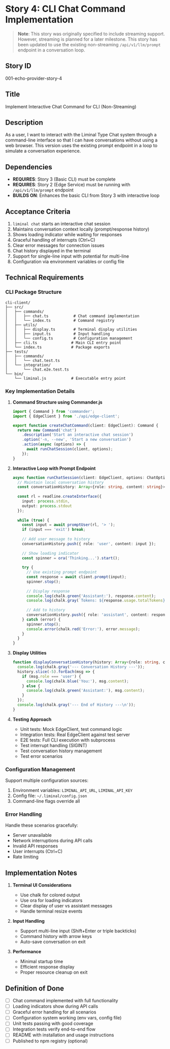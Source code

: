 # Story 4: CLI Chat Command Implementation

> **Note**: This story was originally specified to include streaming support. However, streaming is planned for a later milestone. This story has been updated to use the existing non-streaming `/api/v1/llm/prompt` endpoint in a conversation loop.

## Story ID
001-echo-provider-story-4

## Title
Implement Interactive Chat Command for CLI (Non-Streaming)

## Description
As a user, I want to interact with the Liminal Type Chat system through a command-line interface so that I can have conversations without using a web browser. This version uses the existing prompt endpoint in a loop to simulate a conversation experience.

## Dependencies
- **REQUIRES**: Story 3 (Basic CLI) must be complete
- **REQUIRES**: Story 2 (Edge Service) must be running with `/api/v1/llm/prompt` endpoint
- **BUILDS ON**: Enhances the basic CLI from Story 3 with interactive loop

## Acceptance Criteria
1. `liminal chat` starts an interactive chat session
2. Maintains conversation context locally (prompt/response history)
3. Shows loading indicator while waiting for responses
4. Graceful handling of interrupts (Ctrl+C)
5. Clear error messages for connection issues
6. Chat history displayed in the terminal
7. Support for single-line input with potential for multi-line
8. Configuration via environment variables or config file

## Technical Requirements

### CLI Package Structure
```
cli-client/
├── src/
│   ├── commands/
│   │   ├── chat.ts           # Chat command implementation
│   │   └── index.ts          # Command registry
│   ├── utils/
│   │   ├── display.ts        # Terminal display utilities
│   │   ├── input.ts          # Input handling
│   │   └── config.ts         # Configuration management
│   ├── cli.ts               # Main CLI entry point
│   └── index.ts             # Package exports
├── tests/
│   ├── commands/
│   │   └── chat.test.ts
│   └── integration/
│       └── chat.e2e.test.ts
└── bin/
    └── liminal.js           # Executable entry point
```

### Key Implementation Details

1. **Command Structure using Commander.js**
   ```typescript
   import { Command } from 'commander';
   import { EdgeClient } from './api/edge-client';
   
   export function createChatCommand(client: EdgeClient): Command {
     return new Command('chat')
       .description('Start an interactive chat session')
       .option('-n, --new', 'Start a new conversation')
       .action(async (options) => {
         await runChatSession(client, options);
       });
   }
   ```

2. **Interactive Loop with Prompt Endpoint**
   ```typescript
   async function runChatSession(client: EdgeClient, options: ChatOptions) {
     // Maintain local conversation history
     const conversationHistory: Array<{role: string, content: string}> = [];
     
     const rl = readline.createInterface({
       input: process.stdin,
       output: process.stdout
     });
     
     while (true) {
       const input = await promptUser(rl, '> ');
       if (input === 'exit') break;
       
       // Add user message to history
       conversationHistory.push({ role: 'user', content: input });
       
       // Show loading indicator
       const spinner = ora('Thinking...').start();
       
       try {
         // Use existing prompt endpoint
         const response = await client.prompt(input);
         spinner.stop();
         
         // Display response
         console.log(chalk.green('Assistant:'), response.content);
         console.log(chalk.gray(`Tokens: ${response.usage.totalTokens}`));
         
         // Add to history
         conversationHistory.push({ role: 'assistant', content: response.content });
       } catch (error) {
         spinner.stop();
         console.error(chalk.red('Error:'), error.message);
       }
     }
   }
   ```

3. **Display Utilities**
   ```typescript
   function displayConversationHistory(history: Array<{role: string, content: string}>) {
     console.log(chalk.gray('--- Conversation History ---'));
     history.slice(-5).forEach(msg => {
       if (msg.role === 'user') {
         console.log(chalk.blue('You:'), msg.content);
       } else {
         console.log(chalk.green('Assistant:'), msg.content);
       }
     });
     console.log(chalk.gray('--- End of History ---\n'));
   }
   ```

4. **Testing Approach**
   - Unit tests: Mock EdgeClient, test command logic
   - Integration tests: Real EdgeClient against test server
   - E2E tests: Full CLI execution with subprocess
   - Test interrupt handling (SIGINT)
   - Test conversation history management
   - Test error scenarios

### Configuration Management

Support multiple configuration sources:
1. Environment variables: `LIMINAL_API_URL`, `LIMINAL_API_KEY`
2. Config file: `~/.liminal/config.json`
3. Command-line flags override all

### Error Handling

Handle these scenarios gracefully:
- Server unavailable
- Network interruptions during API calls
- Invalid API responses
- User interrupts (Ctrl+C)
- Rate limiting

## Implementation Notes

1. **Terminal UI Considerations**
   - Use chalk for colored output
   - Use ora for loading indicators
   - Clear display of user vs assistant messages
   - Handle terminal resize events

2. **Input Handling**
   - Support multi-line input (Shift+Enter or triple backticks)
   - Command history with arrow keys
   - Auto-save conversation on exit

3. **Performance**
   - Minimal startup time
   - Efficient response display
   - Proper resource cleanup on exit

## Definition of Done
- [ ] Chat command implemented with full functionality
- [ ] Loading indicators show during API calls
- [ ] Graceful error handling for all scenarios
- [ ] Configuration system working (env vars, config file)
- [ ] Unit tests passing with good coverage
- [ ] Integration tests verify end-to-end flow
- [ ] README with installation and usage instructions
- [ ] Published to npm registry (optional)